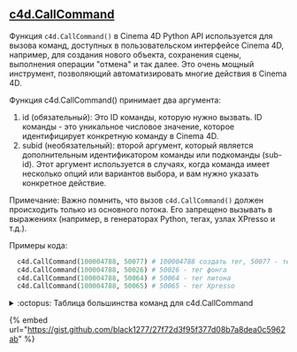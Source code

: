 ## [c4d.CallCommand][1]
Функция `c4d.CallCommand()` в Cinema 4D Python API используется для вызова команд, доступных в пользовательском интерфейсе Cinema 4D, например, для создания нового объекта, сохранения сцены, выполнения операции "отмена" и так далее. Это очень мощный инструмент, позволяющий автоматизировать многие действия в Cinema 4D.

Функция c4d.CallCommand() принимает два аргумента:

1. id (обязательный): Это ID команды, которую нужно вызвать. ID команды - это уникальное числовое значение, которое идентифицирует конкретную команду в Cinema 4D.
2. subid (необязательный): второй аргумент, который является дополнительным идентификатором команды или подкоманды (sub-id). Этот аргумент используется в случаях, когда команда имеет несколько опций или вариантов выбора, и вам нужно указать конкретное действие.

Примечание: Важно помнить, что вызов `c4d.CallCommand()` должен происходить только из основного потока. Его запрещено вызывать в выражениях (например, в генераторах Python, тегах, узлах XPresso и т.д.).

Примеры кода:
```python
  c4d.CallCommand(100004788, 50077) # 100004788 создать тег, 50077 - тег материала
  c4d.CallCommand(100004788, 50026) # 50026 - тег фонга
  c4d.CallCommand(100004788, 50064) # 50064 - тег питона
  c4d.CallCommand(100004788, 50065) # 50065 - тег Xpresso
```

<details>
  <summary> :octopus: Таблица большинства команд для c4d.CallCommand</summary>

<a href="https://gist.github.com/black1277/27f72d3f95f377d08b7a8dea0c5962ab" title="Ссылка на Gist" target="_blank">Ссылка на Gist - c4d.CallCommand(ID)</a>

</details>

{% embed url="https://gist.github.com/black1277/27f72d3f95f377d08b7a8dea0c5962ab" %}


[1]: https://developers.maxon.net/docs/py/23_110/modules/c4d/index.html?highlight=c4d%20callcommand#c4d.CallCommand "c4d.CallCommand"
